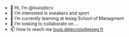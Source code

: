 - 👋 Hi, I’m @louisdlcrx
- 👀 I’m interested in sneakers and sport
- 🌱 I’m currently learning at Ieseg School of Managment
- 💞️ I’m looking to collaborate on ...
- 📫 How to reach me louis.delecroix@ieseg.fr

<!---
louisdlcrx/louisdlcrx is a ✨ special ✨ repository because its `README.md` (this file) appears on your GitHub profile.
You can click the Preview link to take a look at your changes.
--->
